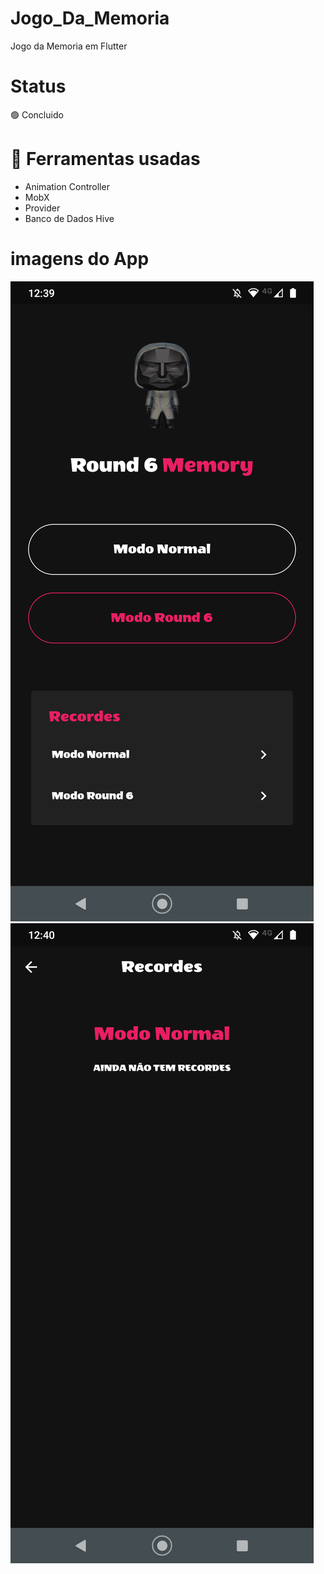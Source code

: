 # Jogo_Da_Memoria
 Jogo da Memoria em Flutter
 
# Status
 🟢 Concluido
 
 # 🔨 Ferramentas usadas
<ul>
	<li> Animation Controller </li>
 <li> MobX </li>
 <li> Provider </li>
 <li> Banco de Dados Hive</li>
</ul>

# imagens do App
![img](jogo_da_memoria/imgGitHub/1.png)
![img](jogo_da_memoria/imgGitHub/2.png)
